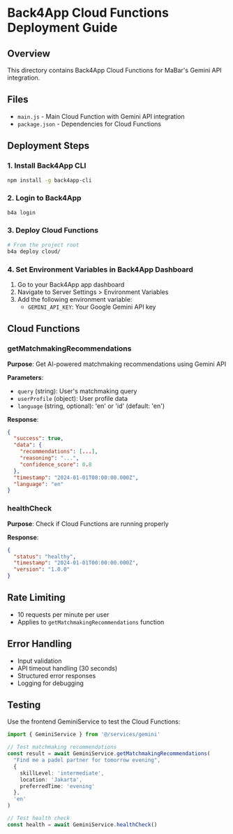 # Back4App Cloud Functions Deployment Guide

## Overview
This directory contains Back4App Cloud Functions for MaBar's Gemini API integration.

## Files
- `main.js` - Main Cloud Function with Gemini API integration
- `package.json` - Dependencies for Cloud Functions

## Deployment Steps

### 1. Install Back4App CLI
```bash
npm install -g back4app-cli
```

### 2. Login to Back4App
```bash
b4a login
```

### 3. Deploy Cloud Functions
```bash
# From the project root
b4a deploy cloud/
```

### 4. Set Environment Variables in Back4App Dashboard
1. Go to your Back4App app dashboard
2. Navigate to Server Settings > Environment Variables
3. Add the following environment variable:
   - `GEMINI_API_KEY`: Your Google Gemini API key

## Cloud Functions

### getMatchmakingRecommendations
**Purpose**: Get AI-powered matchmaking recommendations using Gemini API

**Parameters**:
- `query` (string): User's matchmaking query
- `userProfile` (object): User profile data
- `language` (string, optional): 'en' or 'id' (default: 'en')

**Response**:
```json
{
  "success": true,
  "data": {
    "recommendations": [...],
    "reasoning": "...",
    "confidence_score": 0.8
  },
  "timestamp": "2024-01-01T00:00:00.000Z",
  "language": "en"
}
```

### healthCheck
**Purpose**: Check if Cloud Functions are running properly

**Response**:
```json
{
  "status": "healthy",
  "timestamp": "2024-01-01T00:00:00.000Z",
  "version": "1.0.0"
}
```

## Rate Limiting
- 10 requests per minute per user
- Applies to `getMatchmakingRecommendations` function

## Error Handling
- Input validation
- API timeout handling (30 seconds)
- Structured error responses
- Logging for debugging

## Testing
Use the frontend GeminiService to test the Cloud Functions:

```typescript
import { GeminiService } from '@/services/gemini'

// Test matchmaking recommendations
const result = await GeminiService.getMatchmakingRecommendations(
  "Find me a padel partner for tomorrow evening",
  {
    skillLevel: 'intermediate',
    location: 'Jakarta',
    preferredTime: 'evening'
  },
  'en'
)

// Test health check
const health = await GeminiService.healthCheck()
```